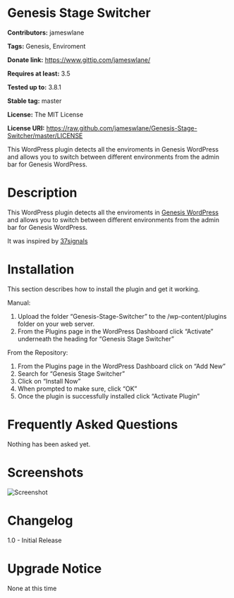 Genesis Stage Switcher
===
**Contributors:** jameswlane

**Tags:** Genesis, Enviroment

**Donate link:** https://www.gittip.com/jameswlane/

**Requires at least:** 3.5

**Tested up to:** 3.8.1

**Stable tag:** master

**License:** The MIT License

**License URI:** https://raw.github.com/jameswlane/Genesis-Stage-Switcher/master/LICENSE

This WordPress plugin detects all the enviroments in Genesis WordPress and allows you to switch between different environments from the admin bar for Genesis WordPress.

Description
===
This WordPress plugin detects all the enviroments in [Genesis WordPress]( https://github.com/genesis/wordpress ) and allows you to switch between different environments from the admin bar for Genesis WordPress.

It was inspired by [37signals](http://37signals.com/svn/posts/3535-beyond-the-default-rails-environments)

Installation
===
This section describes how to install the plugin and get it working.

Manual:

1. Upload the folder “Genesis-Stage-Switcher” to the /wp-content/plugins folder on your web server.
2. From the Plugins page in the WordPress Dashboard click “Activate” underneath the heading for “Genesis Stage Switcher”

From the Repository:

1. From the Plugins page in the WordPress Dashboard click on “Add New”
2. Search for “Genesis Stage Switcher”
3. Click on “Install Now”
4. When prompted to make sure, click “OK”
5. Once the plugin is successfully installed click “Activate Plugin”

Frequently Asked Questions
===
Nothing has been asked yet.

Screenshots
===
![Screenshot](https://raw.github.com/jameswlane/Genesis-Stage-Switcher/master/image.png)

Changelog
===
1.0 - Initial Release

Upgrade Notice
===
None at this time
